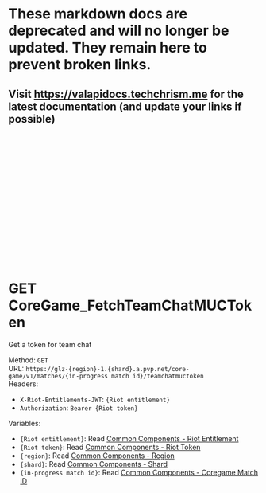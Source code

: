 <!--

This file is automatically generated!
Do not edit it directly!
See https://github.com/techchrism/valorant-api-docs/blob/trunk/contributing.md for more information.

-->

# These markdown docs are deprecated and will no longer be updated. They remain here to prevent broken links.
## Visit <https://valapidocs.techchrism.me> for the latest documentation (and update your links if possible)
<br><br><br><br><br><br><br><br><br><br><br><br><br><br><br>
# GET CoreGame_FetchTeamChatMUCToken

Get a token for team chat  


Method: `GET`  
URL: `https://glz-{region}-1.{shard}.a.pvp.net/core-game/v1/matches/{in-progress match id}/teamchatmuctoken`  
Headers:
 - `X-Riot-Entitlements-JWT`: `{Riot entitlement}`
 - `Authorization`: `Bearer {Riot token}`

Variables:
 - `{Riot entitlement}`: Read [Common Components - Riot Entitlement](../common-components.md#riot-entitlement)
 - `{Riot token}`: Read [Common Components - Riot Token](../common-components.md#riot-token)
 - `{region}`: Read [Common Components - Region](../common-components.md#region)
 - `{shard}`: Read [Common Components - Shard](../common-components.md#shard)
 - `{in-progress match id}`: Read [Common Components - Coregame Match ID](../common-components.md#coregame-match-id)

